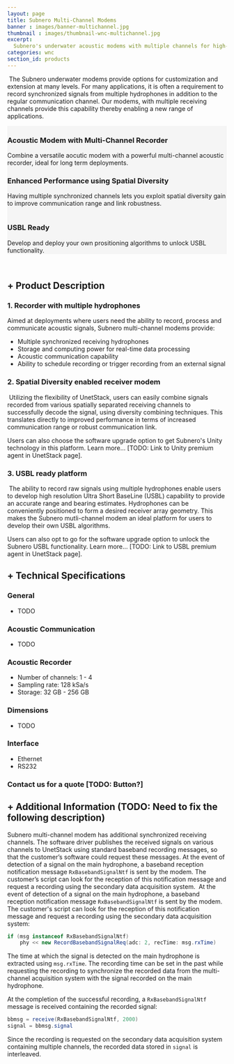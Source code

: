 ```yaml
---
layout: page
title: Subnero Multi-Channel Modems
banner : images/banner-multichannel.jpg
thumbnail : images/thumbnail-wnc-multichannel.jpg
excerpt:
  Subnero's underwater acoustic modems with multiple channels for high-speed data acquisition.
categories: wnc
section_id: products
---
```

​
The Subnero underwater modems provide options for customization and extension at many levels. For many applications, it is often a requirement to record synchronized signals from multiple hydrophones in addition to the regular communication channel. Our modems, with multiple receiving channels provide this capability thereby enabling a new range of applications.

<div id="embedded"></div>
<div class='full' style='background: #f5f5f5'>

  <div class ='media product' >
    <img class = "align-self-start mr-3" alt="" src="{{site.baseurl}}/images/boxart-wnc-multichannel2.jpg"/>    
    <div class='media-body product product-content'>
    <h3 style="text-transform: none;" id="surface">Acoustic Modem with Multi-Channel Recorder</h3>
          <!-- <h4 style="text-transform: none;">WNC-M25MPE3</h4> -->
          <p>Combine a versatile aocutic modem with a powerful multi-channel acoustic recorder, ideal for long term deployments.</p>
    </div>
  </div>
  <div class ='media product' style='background: #f5f5f5' >   
    <div class='media-body product product-content' style='background: #f5f5f5'>
    <h3 style="text-transform: none;">Enhanced Performance using Spatial Diversity</h3>
          <!-- <h4 style="text-transform: none;">WNC-M25MPS3</h4> -->
          <p>Having multiple synchronized channels lets you exploit spatial diversity gain to improve communication range and link robustness.</p>
    </div>
    <img class = "ml-3" alt="" src="{{site.baseurl}}/images/boxart-wnc-multichannel1.png"/> 
  </div>
  <div class ='media product' >
    <img class = "align-self-start mr-3" alt="" src="{{site.baseurl}}/images/boxart-wnc-multichannel2.jpg"/>    
    <div class='media-body product product-content'>
    <h3 style="text-transform: none;" id="surface">USBL Ready</h3>
          <!-- <h4 style="text-transform: none;">WNC-M25MPE3</h4> -->
          <p>Develop and deploy your own prositioning algorithms to unlock USBL functionality.</p>
    </div>
  </div>
</div>

<div class='two spacing'></div>

​
## + Product Description

### 1. Recorder with multiple hydrophones

Aimed at deployments where users need the ability to record, process and communicate acoustic signals, Subnero multi-channel modems provide:
   - Multiple synchronized receiving hydrophones
   - Storage and computing power for real-time data processing
   - Acoustic communication capability
   - Ability to schedule recording or trigger recording from an external signal

### 2. Spatial Diversity enabled receiver modem
​
Utilizing the flexibility of UnetStack, users can easily combine signals recorded from various spatially separated receiving channels to successfully decode the signal, using diversity combining techniques. This translates directly to improved performance in terms of increased communication range or robust communication link. 

Users can also choose the software upgrade option to get Subnero's Unity technology in this platform. Learn more... [TODO: Link to Unity premium agent in UnetStack page].

### 3. USBL ready platform
​
The ability to record raw signals using multiple hydrophones enable users to develop high resolution Ultra Short BaseLine (USBL) capability to provide an accurate range and bearing estimates. Hydrophones can be conveniently positioned to form a desired receiver array geometry. This makes the Subnero mutli-channel modem an ideal platform for users to develop their own USBL algorithms.

Users can also opt to go for the software upgrade option to unlock the Subnero USBL functionality. Learn more... [TODO: Link to USBL premium agent in UnetStack page].


## + Technical Specifications

### General
- TODO

### Acoustic Communication
- TODO

### Acoustic Recorder
- Number of channels: 1 - 4
- Sampling rate: 128 kSa/s
- Storage: 32 GB - 256 GB

### Dimensions
- TODO

### Interface
- Ethernet
- RS232

### Contact us for a quote [TODO: Button?]


## + Additional Information (TODO: Need to fix the following description)

Subnero multi-channel modem has additional synchronized receiving channels. The software driver publishes the received signals on various channels to UnetStack using standard baseband recording messages, so that the customer’s software could request these messages. At the event of detection of a signal on the main hydrophone, a baseband reception notification message `RxBasebandSignalNtf` is sent by the modem. The customer’s script can look for the reception of this notification message and request a recording using the secondary data acquisition system.
​
At the event of detection of a signal on the main hydrophone, a baseband reception notification message `RxBasebandSignalNtf` is sent by the modem. The customer's script can look for the reception of this notification message and request a recording using the secondary data acquisition system:

```java
if (msg instanceof RxBasebandSignalNtf)
    phy << new RecordBasebandSignalReq(adc: 2, recTime: msg.rxTime)
```

The time at which the signal is detected on the main hydrophone is extracted using `msg.rxTime`. The recording time can be set in the past while requesting the recording to synchronize the recorded data from the multi-channel acquisition system with the signal recorded on the main hydrophone.

At the completion of the successful recording, a `RxBasebandSignalNtf` message is received containing the recorded signal:

```java
bbmsg = receive(RxBasebandSignalNtf, 2000)
signal = bbmsg.signal
```

Since the recording is requested on the secondary data acquisition system containing multiple channels, the recorded data stored in `signal` is interleaved.
